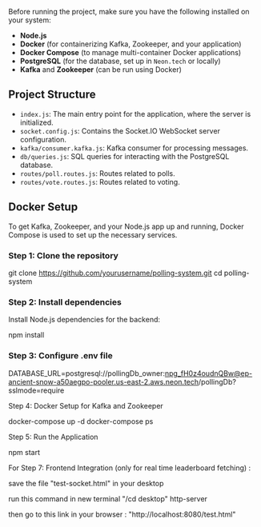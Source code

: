 
Before running the project, make sure you have the following installed on your system:

- **Node.js**
- **Docker** (for containerizing Kafka, Zookeeper, and your application)
- **Docker Compose** (to manage multi-container Docker applications)
- **PostgreSQL** (for the database, set up in `Neon.tech` or locally)
- **Kafka** and **Zookeeper** (can be run using Docker)

## Project Structure

- `index.js`: The main entry point for the application, where the server is initialized.
- `socket.config.js`: Contains the Socket.IO WebSocket server configuration.
- `kafka/consumer.kafka.js`: Kafka consumer for processing messages.
- `db/queries.js`: SQL queries for interacting with the PostgreSQL database.
- `routes/poll.routes.js`: Routes related to polls.
- `routes/vote.routes.js`: Routes related to voting.

## Docker Setup

To get Kafka, Zookeeper, and your Node.js app up and running, Docker Compose is used to set up the necessary services.

### Step 1: Clone the repository


git clone https://github.com/yourusername/polling-system.git
cd polling-system

### Step 2: Install dependencies
Install Node.js dependencies for the backend:

npm install

### Step 3: Configure .env file

DATABASE_URL=postgresql://pollingDb_owner:npg_fH0z4oudnQBw@ep-ancient-snow-a50aegpo-pooler.us-east-2.aws.neon.tech/pollingDb?sslmode=require

Step 4: Docker Setup for Kafka and Zookeeper

docker-compose up -d
docker-compose ps

Step 5: Run the Application

npm start



For Step 7: Frontend Integration (only for real time leaderboard fetching) : 


save the file "test-socket.html" in your desktop

run this command in new terminal "/cd desktop"
http-server

then go to this link in your browser : "http://localhost:8080/test.html"
